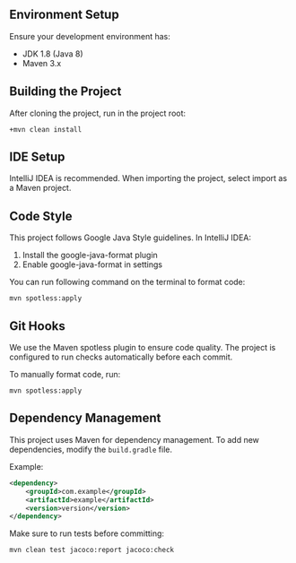 ## Environment Setup

Ensure your development environment has:
- JDK 1.8 (Java 8)
- Maven 3.x

## Building the Project

After cloning the project, run in the project root:

```shell
+mvn clean install
```

## IDE Setup

IntelliJ IDEA is recommended. When importing the project, select import as a Maven project.

## Code Style

This project follows Google Java Style guidelines. In IntelliJ IDEA:

1. Install the google-java-format plugin
2. Enable google-java-format in settings

You can run following command on the terminal to format code:

```shell
mvn spotless:apply
```

## Git Hooks

We use the Maven spotless plugin to ensure code quality. The project is configured to run checks automatically before each commit.

To manually format code, run:

```shell
mvn spotless:apply
```

## Dependency Management

This project uses Maven for dependency management. To add new dependencies, modify the `build.gradle` file.

Example:
```xml
<dependency>
    <groupId>com.example</groupId>
    <artifactId>example</artifactId>
    <version>version</version>
</dependency>
```

Make sure to run tests before committing:

```shell
mvn clean test jacoco:report jacoco:check
```